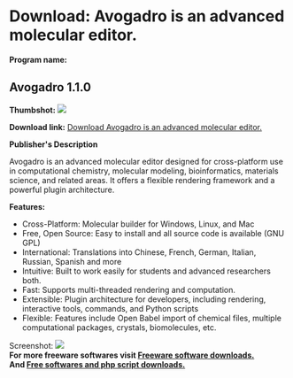 # Download: Avogadro is an advanced molecular editor.

**Program name:**

## Avogadro 1.1.0

  
**Thumbshot:** ![](http://www.freewarefiles.com/screenshot/avogradro_md.jpg)   
  
**Download link:** [Download Avogadro is an advanced molecular editor.](http://freesoftwares.boysofts.com/Avogadro_program_40159.html)  
  


**Publisher's Description**  
  


Avogadro is an advanced molecular editor designed for cross-platform use in computational chemistry, molecular modeling, bioinformatics, materials science, and related areas. It offers a flexible rendering framework and a powerful plugin architecture. 

**Features:**

  * Cross-Platform: Molecular builder for Windows, Linux, and Mac 
  * Free, Open Source: Easy to install and all source code is available (GNU GPL) 
  * International: Translations into Chinese, French, German, Italian, Russian, Spanish and more 
  * Intuitive: Built to work easily for students and advanced researchers both. 
  * Fast: Supports multi-threaded rendering and computation. 
  * Extensible: Plugin architecture for developers, including rendering, interactive tools, commands, and Python scripts 
  * Flexible: Features include Open Babel import of chemical files, multiple computational packages, crystals, biomolecules, etc. 

  
  
Screenshot: ![](http://www.freewarefiles.com/screenshot/avogradro.jpg)   
**For more freeware softwares visit [Freeware software downloads.](http://freesoftwares.boysofts.com/)**   
**And [Free softwares and php script downloads.](http://www.boysofts.com/)**
